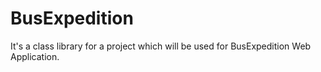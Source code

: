 # BusExpedition
It's a class library for a project which will be used for BusExpedition Web Application.

